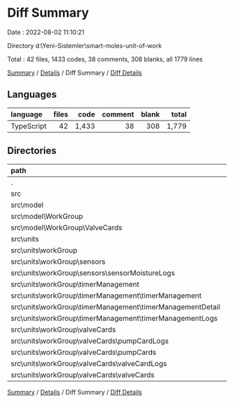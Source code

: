 # Diff Summary

Date : 2022-08-02 11:10:21

Directory d:\\Yeni-Sistemler\\smart-moles-unit-of-work

Total : 42 files,  1433 codes, 38 comments, 308 blanks, all 1779 lines

[Summary](results.md) / [Details](details.md) / Diff Summary / [Diff Details](diff-details.md)

## Languages
| language | files | code | comment | blank | total |
| :--- | ---: | ---: | ---: | ---: | ---: |
| TypeScript | 42 | 1,433 | 38 | 308 | 1,779 |

## Directories
| path | files | code | comment | blank | total |
| :--- | ---: | ---: | ---: | ---: | ---: |
| . | 42 | 1,433 | 38 | 308 | 1,779 |
| src | 40 | 1,413 | 38 | 298 | 1,749 |
| src\\model | 1 | 0 | 0 | 1 | 1 |
| src\\model\\WorkGroup | 1 | 0 | 0 | 1 | 1 |
| src\\model\\WorkGroup\\ValveCards | 1 | 0 | 0 | 1 | 1 |
| src\\units | 32 | 1,853 | 32 | 310 | 2,195 |
| src\\units\\workGroup | 32 | 1,853 | 32 | 310 | 2,195 |
| src\\units\\workGroup\\sensors | 4 | 197 | 4 | 36 | 237 |
| src\\units\\workGroup\\sensors\\sensorMoistureLogs | 4 | 197 | 4 | 36 | 237 |
| src\\units\\workGroup\\timerManagement | 12 | 634 | 12 | 122 | 768 |
| src\\units\\workGroup\\timerManagement\\timerManagement | 4 | 190 | 4 | 41 | 235 |
| src\\units\\workGroup\\timerManagement\\timerManagementDetail | 4 | 242 | 4 | 44 | 290 |
| src\\units\\workGroup\\timerManagement\\timerManagementLogs | 4 | 202 | 4 | 37 | 243 |
| src\\units\\workGroup\\valveCards | 16 | 1,022 | 16 | 152 | 1,190 |
| src\\units\\workGroup\\valveCards\\pumpCardLogs | 4 | 202 | 4 | 38 | 244 |
| src\\units\\workGroup\\valveCards\\pumpCards | 4 | 282 | 4 | 39 | 325 |
| src\\units\\workGroup\\valveCards\\valveCardLogs | 4 | 194 | 4 | 32 | 230 |
| src\\units\\workGroup\\valveCards\\valveCards | 4 | 344 | 4 | 43 | 391 |

[Summary](results.md) / [Details](details.md) / Diff Summary / [Diff Details](diff-details.md)